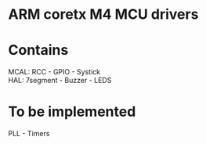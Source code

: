 # ARM coretx M4 MCU drivers
# Contains <br />
MCAL: RCC - GPIO - Systick  <br />
HAL: 7segment - Buzzer - LEDS <br />
# To be implemented <br />
PLL - Timers

